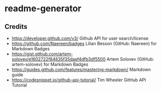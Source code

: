# readme-generator


## Credits
* https://developer.github.com/v3/  Github API for user search/license
* https://github.com/Naereen/badges Lilian Besson (GitHub: Naereen) for Markdown Badges
* https://gist.github.com/artem-solovev/e1602722f84835f35daef4dfb3df5500 Artem Solovev (GitHub: artem-solovev) for Markdown Badges
* https://guides.github.com/features/mastering-markdown/ Markdown guide
* https://codesnippet.io/github-api-tutorial/ Tim Wheeler GitHub API Tutorial